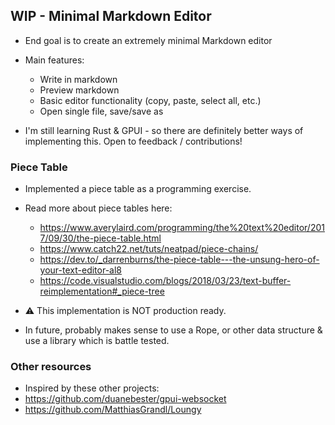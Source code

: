 ## WIP - Minimal Markdown Editor
- End goal is to create an extremely minimal Markdown editor
- Main features:
    - Write in markdown
    - Preview markdown
    - Basic editor functionality (copy, paste, select all, etc.)
    - Open single file, save/save as


- I'm still learning Rust & GPUI - so there are definitely better ways of implementing this. Open to feedback / contributions!

### Piece Table
- Implemented a piece table as a programming exercise.
- Read more about piece tables here:
    - https://www.averylaird.com/programming/the%20text%20editor/2017/09/30/the-piece-table.html
    - https://www.catch22.net/tuts/neatpad/piece-chains/
    - https://dev.to/_darrenburns/the-piece-table---the-unsung-hero-of-your-text-editor-al8
    - https://code.visualstudio.com/blogs/2018/03/23/text-buffer-reimplementation#_piece-tree

- ⚠️ This implementation is NOT production ready.
- In future, probably makes sense to use a Rope, or other data structure & use a library which is battle tested.

### Other resources
- Inspired by these other projects:
- https://github.com/duanebester/gpui-websocket
- https://github.com/MatthiasGrandl/Loungy